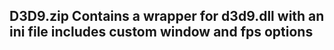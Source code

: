 ## D3D9.zip Contains a wrapper for d3d9.dll with an ini file includes custom window and fps options
